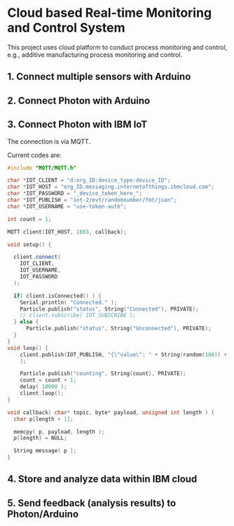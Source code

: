 # Cloud based Real-time Monitoring and Control System
This project uses cloud platform to conduct process monitoring and control, e.g.,
additive manufacturing process monitoring and control.

## 1. Connect multiple sensors with Arduino

## 2. Connect Photon with Arduino

## 3. Connect Photon with IBM IoT
The connection is via MQTT.

Current codes are:
```cpp
#include "MQTT/MQTT.h"

char *IOT_CLIENT = "d:org_ID:device_type:device_ID";
char *IOT_HOST = "org_ID.messaging.internetofthings.ibmcloud.com";
char *IOT_PASSWORD = "_device_token_here_";
char *IOT_PUBLISH = "iot-2/evt/randomnumber/fmt/json";
char *IOT_USERNAME = "use-token-auth";

int count = 1;

MQTT client(IOT_HOST, 1883, callback);

void setup() {

  client.connect(
    IOT_CLIENT,
    IOT_USERNAME,
    IOT_PASSWORD
  );

  if( client.isConnected() ) {
    Serial.println( "Connected." );
    Particle.publish("status", String("Connected"), PRIVATE);
    // client.subscribe( IOT_SUBSCRIBE );
  } else {
      Particle.publish("status", String("Unconnected"), PRIVATE);
  }
}
void loop() {
    client.publish(IOT_PUBLISH, "{\"value\": " + String(random(100)) + " }"
    );

    Particle.publish("counting", String(count), PRIVATE);
    count = count + 1;
    delay( 10000 );
    client.loop();
}

void callback( char* topic, byte* payload, unsigned int length ) {
  char p[length + 1];

  memcpy( p, payload, length );
  p[length] = NULL;

  String message( p );
}

```

## 4. Store and analyze data within IBM cloud

## 5. Send feedback (analysis results) to Photon/Arduino
